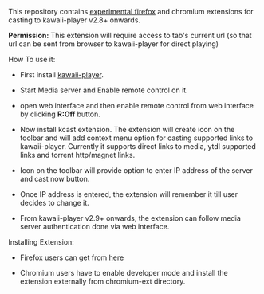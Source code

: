 This repository contains [experimental firefox](https://addons.mozilla.org/en-US/firefox/addon/kcast/) and chromium extensions for casting to kawaii-player v2.8+ onwards.

**Permission:** This extension will require access to tab's current url (so that url can be sent from browser to kawaii-player for direct playing)

How To use it:

* First install [kawaii-player](https://github.com/kanishka-linux/kawaii-player). 

* Start Media server and Enable remote control on it.

* open web interface and then enable remote control from web interface by clicking **R:Off** button.

* Now install kcast extension. The extension will create icon on the toolbar and will add context menu option for casting supported links to kawaii-player. Currently it supports direct links to media, ytdl supported links and torrent http/magnet links.

* Icon on the toolbar will provide option to enter IP address of the server and cast now button.

* Once IP address is entered, the extension will remember it till user decides to change it.

* From kawaii-player v2.9+ onwards, the extension can follow media server authentication done via web interface.  

Installing Extension:

* Firefox users can get from [here](https://addons.mozilla.org/en-US/firefox/addon/kcast/)

* Chromium users have to enable developer mode and install the extension externally from chromium-ext directory.
